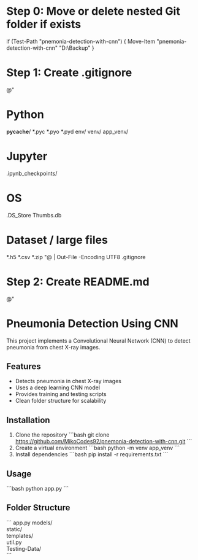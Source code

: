 # Step 0: Move or delete nested Git folder if exists
if (Test-Path "pnemonia-detection-with-cnn") { Move-Item "pnemonia-detection-with-cnn" "D:\Backup\" }

# Step 1: Create .gitignore
@"
# Python
__pycache__/
*.pyc
*.pyo
*.pyd
env/
venv/
app_venv/

# Jupyter
.ipynb_checkpoints/

# OS
.DS_Store
Thumbs.db

# Dataset / large files
*.h5
*.csv
*.zip
"@ | Out-File -Encoding UTF8 .gitignore

# Step 2: Create README.md
@"
# Pneumonia Detection Using CNN

This project implements a Convolutional Neural Network (CNN) to detect pneumonia from chest X-ray images.

## Features
- Detects pneumonia in chest X-ray images
- Uses a deep learning CNN model
- Provides training and testing scripts
- Clean folder structure for scalability

## Installation
1. Clone the repository
\`\`\`bash
git clone https://github.com/MikoCodes92/pnemonia-detection-with-cnn.git
\`\`\`
2. Create a virtual environment
\`\`\`bash
python -m venv app_venv
\`\`\`
3. Install dependencies
\`\`\`bash
pip install -r requirements.txt
\`\`\`

## Usage
\`\`\`bash
python app.py
\`\`\`

## Folder Structure
\`\`\`
app.py
models/              
static/              
templates/           
util.py              
Testing-Data/        
\`\`\`
